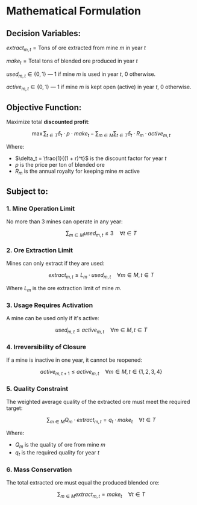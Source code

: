 # Mathematical Formulation

## Decision Variables:

$extract_{m,t} = \text{Tons of ore extracted from mine } m \text{ in year } t$

$make_t = \text{Total tons of blended ore produced in year } t$

$used_{m,t} \in \{0,1\}$ — 1 if mine *m* is used in year *t*, 0 otherwise.  

$active_{m,t} \in \{0,1\}$ — 1 if mine *m* is kept open (active) in year *t*, 0 otherwise.


## Objective Function:

Maximize total **discounted profit**:

$$
\max \sum_{t \in T} \delta_t \cdot p \cdot make_t - \sum_{m \in M} \sum_{t \in T} \delta_t \cdot R_m \cdot active_{m,t}
$$

Where:  
- $\delta_t = \frac{1}{(1 + r)^t}$ is the discount factor for year $t$  
- $p$ is the price per ton of blended ore  
- $R_m$ is the annual royalty for keeping mine $m$ active  


## Subject to:

### 1. Mine Operation Limit  
No more than 3 mines can operate in any year:

$$
\sum_{m \in M} used_{m,t} \leq 3 \quad \forall t \in T
$$


### 2. Ore Extraction Limit  
Mines can only extract if they are used:

$$
extract_{m,t} \leq L_m \cdot used_{m,t} \quad \forall m \in M, \, t \in T
$$

Where $L_m$ is the ore extraction limit of mine $m$.


### 3. Usage Requires Activation  
A mine can be used only if it's active:

$$
used_{m,t} \leq active_{m,t} \quad \forall m \in M, \, t \in T
$$


### 4. Irreversibility of Closure  
If a mine is inactive in one year, it cannot be reopened:

$$
active_{m,t+1} \leq active_{m,t} \quad \forall m \in M, \, t \in \{1,2,3,4\}
$$


### 5. Quality Constraint  
The weighted average quality of the extracted ore must meet the required target:

$$
\sum_{m \in M} Q_m \cdot extract_{m,t} = q_t \cdot make_t \quad \forall t \in T
$$

Where:  
- $Q_m$ is the quality of ore from mine $m$  
- $q_t$ is the required quality for year $t$


### 6. Mass Conservation  
The total extracted ore must equal the produced blended ore:

$$
\sum_{m \in M} extract_{m,t} = make_t \quad \forall t \in T
$$

